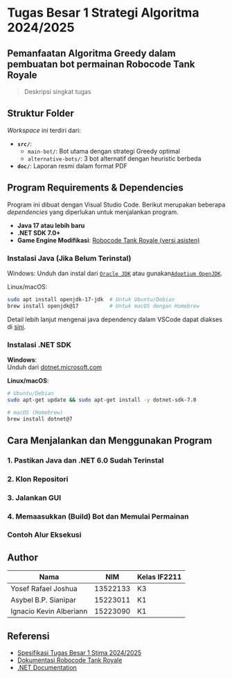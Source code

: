 # Tugas Besar 1 Strategi Algoritma 2024/2025 
## Pemanfaatan Algoritma Greedy dalam pembuatan bot permainan Robocode Tank Royale

> Deskripsi singkat tugas

## Struktur Folder
*Workspace* ini terdiri dari:  
- **`src/`**:  
  - `main-bot/`: Bot utama dengan strategi Greedy optimal  
  - `alternative-bots/`: 3 bot alternatif dengan heuristic berbeda  
- **`doc/`**: Laporan resmi dalam format PDF  

## Program Requirements & Dependencies
Program ini dibuat dengan Visual Studio Code. Berikut merupakan beberapa *dependencies* yang diperlukan untuk menjalankan program.
- **Java 17 atau lebih baru**
- **.NET SDK 7.0+**  
- **Game Engine Modifikasi**: [Robocode Tank Royale (versi asisten)](https://github.com/robocode-dev/tank-royale)  

### Instalasi Java (Jika Belum Terinstal)
Windows: Unduh dan instal dari [`Oracle JDK`](https://www.oracle.com/java/technologies/downloads/?er=221886) atau gunakan[`Adoptium OpenJDK`](https://adoptium.net/).

Linux/macOS:
```sh
sudo apt install openjdk-17-jdk  # Untuk Ubuntu/Debian  
brew install openjdk@17          # Untuk macOS dengan Homebrew  
```
Detail lebih lanjut mengenai java dependency dalam VSCode dapat diakses di [sini](https://github.com/microsoft/vscode-java-dependency#manage-dependencies).

### Instalasi .NET SDK  
**Windows**:  
Unduh dari [dotnet.microsoft.com](https://dotnet.microsoft.com/)  

**Linux/macOS**:  
```bash  
# Ubuntu/Debian  
sudo apt-get update && sudo apt-get install -y dotnet-sdk-7.0  

# macOS (Homebrew)  
brew install dotnet@7  
```

## Cara Menjalankan dan Menggunakan Program
### 1. Pastikan Java dan .NET 6.0 Sudah Terinstal

### 2. Klon Repositori

### 3. Jalankan GUI

### 4. Memaasukkan (Build) Bot dan Memulai Permainan

### Contoh Alur Eksekusi


## Author
| Nama | NIM | Kelas IF2211
| --- | --- | --- |
| Yosef Rafael Joshua  | 13522133 | K3 |
| Asybel B.P. Sianipar | 15223011 | K1 |
| Ignacio Kevin Alberiann | 15223090 | K1 |

## Referensi
- [Spesifikasi Tugas Besar 1 Stima 2024/2025](https://docs.google.com/document/d/14MCaRiFGiA6Ez5W8-OLxZ9enXyENcep7AzSH6sUHKM8/edit?tab=t.0)
- [Dokumentasi Robocode Tank Royale](https://robocode-dev.github.io/tank-royale/?spm=a2ty_o01.29997173.0.0.1820c921OkPQ2P)
- [.NET Documentation](https://dotnet.microsoft.com/en-us/learntocode?spm=a2ty_o01.29997173.0.0.1820c921OkPQ2P)
